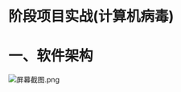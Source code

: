 # 阶段项目实战(计算机病毒)

# 一、软件架构
![](https://images.gitee.com/uploads/images/2020/1117/094826_6470339d_7841459.png "屏幕截图.png")
